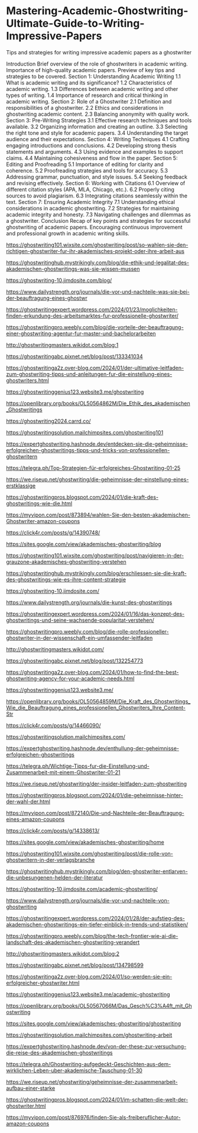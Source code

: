 # Mastering-Academic-Ghostwriting-Ultimate-Guide-to-Writing-Impressive-Papers
Tips and strategies for writing impressive academic papers as a ghostwriter




Introduction
Brief overview of the role of ghostwriters in academic writing.
Importance of high-quality academic papers.
Preview of key tips and strategies to be covered.
Section 1: Understanding Academic Writing
1.1 What is academic writing and its significance?
1.2 Characteristics of academic writing.
1.3 Differences between academic writing and other types of writing.
1.4 Importance of research and critical thinking in academic writing.
Section 2: Role of a Ghostwriter
2.1 Definition and responsibilities of a ghostwriter.
2.2 Ethics and considerations in ghostwriting academic content.
2.3 Balancing anonymity with quality work.
Section 3: Pre-Writing Strategies
3.1 Effective research techniques and tools available.
3.2 Organizing information and creating an outline.
3.3 Selecting the right tone and style for academic papers.
3.4 Understanding the target audience and their expectations.
Section 4: Writing Techniques
4.1 Crafting engaging introductions and conclusions.
4.2 Developing strong thesis statements and arguments.
4.3 Using evidence and examples to support claims.
4.4 Maintaining cohesiveness and flow in the paper.
Section 5: Editing and Proofreading
5.1 Importance of editing for clarity and coherence.
5.2 Proofreading strategies and tools for accuracy.
5.3 Addressing grammar, punctuation, and style issues.
5.4 Seeking feedback and revising effectively.
Section 6: Working with Citations
6.1 Overview of different citation styles (APA, MLA, Chicago, etc.).
6.2 Properly citing sources to avoid plagiarism.
6.3 Integrating citations seamlessly within the text.
Section 7: Ensuring Academic Integrity
7.1 Understanding ethical considerations in academic ghostwriting.
7.2 Strategies for maintaining academic integrity and honesty.
7.3 Navigating challenges and dilemmas as a ghostwriter.
Conclusion
Recap of key points and strategies for successful ghostwriting of academic papers.
Encouraging continuous improvement and professional growth in academic writing skills.




https://ghostwriting101.wixsite.com/ghostwriting/post/so-wahlen-sie-den-richtigen-ghostwriter-fur-ihr-akademisches-projekt-oder-ihre-arbeit-aus

https://ghostwritinghub.mystrikingly.com/blog/die-ethik-und-legalitat-des-akademischen-ghostwritings-was-sie-wissen-mussen

https://ghostwriting-10.jimdosite.com/blog/

https://www.dailystrength.org/journals/die-vor-und-nachteile-was-sie-bei-der-beauftragung-eines-ghostwr

https://ghostwritingexpert.wordpress.com/2024/01/23/moglichkeiten-finden-erkundung-des-arbeitsmarktes-fur-professionelle-ghostwriter/

https://ghostwritingpro.weebly.com/blog/die-vorteile-der-beauftragung-einer-ghostwriting-agentur-fur-master-und-bachelorarbeiten

http://ghostwritingmasters.wikidot.com/blog:1

https://ghostwritingabc.pixnet.net/blog/post/133341034

https://ghostwritinga2z.over-blog.com/2024/01/der-ultimative-leitfaden-zum-ghostwriting-tipps-und-anleitungen-fur-die-einstellung-eines-ghostwriters.html

https://ghostwritinggenius123.website3.me/ghostwriting

https://openlibrary.org/books/OL50564862M/Die_Ethik_des_akademischen_Ghostwritings

https://ghostwriting2024.carrd.co/

https://ghostwritingsolution.mailchimpsites.com/ghostwriting101

https://expertghostwriting.hashnode.dev/entdecken-sie-die-geheimnisse-erfolgreichen-ghostwritings-tipps-und-tricks-von-professionellen-ghostwritern

https://telegra.ph/Top-Strategien-für-erfolgreiches-Ghostwriting-01-25

https://we.riseup.net/ghostwriting/die-geheimnisse-der-einstellung-eines-erstklassige

https://ghostwritingpros.blogspot.com/2024/01/die-kraft-des-ghostwritings-wie-die.html

https://myvipon.com/post/873894/wahlen-Sie-den-besten-akademischen-Ghostwriter-amazon-coupons

https://click4r.com/posts/g/14390748/

https://sites.google.com/view/akademisches-ghostwriting/blog

https://ghostwriting101.wixsite.com/ghostwriting/post/navigieren-in-der-grauzone-akademisches-ghostwriting-verstehen

https://ghostwritinghub.mystrikingly.com/blog/erschliessen-sie-die-kraft-des-ghostwritings-wie-es-ihre-content-strategie

https://ghostwriting-10.jimdosite.com/

https://www.dailystrength.org/journals/die-kunst-des-ghostwritings

https://ghostwritingexpert.wordpress.com/2024/01/16/das-konzept-des-ghostwritings-und-seine-wachsende-popularitat-verstehen/

https://ghostwritingpro.weebly.com/blog/die-rolle-professioneller-ghostwriter-in-der-wissenschaft-ein-umfassender-leitfaden

http://ghostwritingmasters.wikidot.com/

https://ghostwritingabc.pixnet.net/blog/post/132254773

https://ghostwritinga2z.over-blog.com/2024/01/how-to-find-the-best-ghostwriting-agency-for-your-academic-needs.html

https://ghostwritinggenius123.website3.me/

https://openlibrary.org/books/OL50564859M/Die_Kraft_des_Ghostwritings_Wie_die_Beauftragung_eines_professionellen_Ghostwriters_Ihre_Content-Str

https://click4r.com/posts/g/14466090/

https://ghostwritingsolution.mailchimpsites.com/

https://expertghostwriting.hashnode.dev/enthullung-der-geheimnisse-erfolgreichen-ghostwritings

https://telegra.ph/Wichtige-Tipps-fur-die-Einstellung-und-Zusammenarbeit-mit-einem-Ghostwriter-01-21

https://we.riseup.net/ghostwriting/der-insider-leitfaden-zum-ghostwriting

https://ghostwritingpros.blogspot.com/2024/01/die-geheimnisse-hinter-der-wahl-der.html

https://myvipon.com/post/872140/Die-und-Nachteile-der-Beauftragung-eines-amazon-coupons

https://click4r.com/posts/g/14338613/

https://sites.google.com/view/akademisches-ghostwriting/home

https://ghostwriting101.wixsite.com/ghostwriting/post/die-rolle-von-ghostwritern-in-der-verlagsbranche

https://ghostwritinghub.mystrikingly.com/blog/den-ghostwriter-entlarven-die-unbesungenen-helden-der-literatur

https://ghostwriting-10.jimdosite.com/academic-ghostwriting/

https://www.dailystrength.org/journals/die-vor-und-nachteile-von-ghostwriting

 https://ghostwritingexpert.wordpress.com/2024/01/28/der-aufstieg-des-akademischen-ghostwritings-ein-tiefer-einblick-in-trends-und-statistiken/
 

https://ghostwritingpro.weebly.com/blog/the-tech-frontier-wie-ai-die-landschaft-des-akademischen-ghostwriting-verandert

http://ghostwritingmasters.wikidot.com/blog:2

https://ghostwritingabc.pixnet.net/blog/post/134798599

https://ghostwritinga2z.over-blog.com/2024/01/so-werden-sie-ein-erfolgreicher-ghostwriter.html

https://ghostwritinggenius123.website3.me/academic-ghostwriting

https://openlibrary.org/books/OL50567066M/Das_Gesch%C3%A4ft_mit_Ghostwriting

https://sites.google.com/view/akademisches-ghostwriting/ghostwriting

https://ghostwritingsolution.mailchimpsites.com/ghostwriting-arbeit

https://expertghostwriting.hashnode.dev/von-der-these-zur-versuchung-die-reise-des-akademischen-ghostwritings

https://telegra.ph/Ghostwriting-aufgedeckt-Geschichten-aus-dem-wirklichen-Leben-uber-akademische-Tauschung-01-30

https://we.riseup.net/ghostwriting/geheimnisse-der-zusammenarbeit-aufbau-einer-starke

https://ghostwritingpros.blogspot.com/2024/01/im-schatten-die-welt-der-ghostwriter.html

https://myvipon.com/post/876976/finden-Sie-als-freiberuflicher-Autor-amazon-coupons
